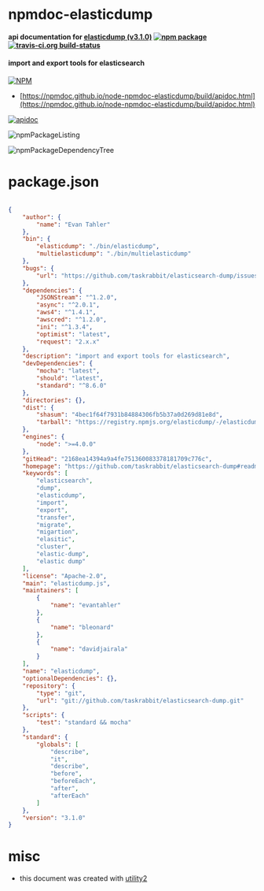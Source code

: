 # npmdoc-elasticdump

#### api documentation for  [elasticdump (v3.1.0)](https://github.com/taskrabbit/elasticsearch-dump#readme)  [![npm package](https://img.shields.io/npm/v/npmdoc-elasticdump.svg?style=flat-square)](https://www.npmjs.org/package/npmdoc-elasticdump) [![travis-ci.org build-status](https://api.travis-ci.org/npmdoc/node-npmdoc-elasticdump.svg)](https://travis-ci.org/npmdoc/node-npmdoc-elasticdump)

#### import and export tools for elasticsearch

[![NPM](https://nodei.co/npm/elasticdump.png?downloads=true&downloadRank=true&stars=true)](https://www.npmjs.com/package/elasticdump)

- [https://npmdoc.github.io/node-npmdoc-elasticdump/build/apidoc.html](https://npmdoc.github.io/node-npmdoc-elasticdump/build/apidoc.html)

[![apidoc](https://npmdoc.github.io/node-npmdoc-elasticdump/build/screenCapture.buildCi.browser.%252Ftmp%252Fbuild%252Fapidoc.html.png)](https://npmdoc.github.io/node-npmdoc-elasticdump/build/apidoc.html)

![npmPackageListing](https://npmdoc.github.io/node-npmdoc-elasticdump/build/screenCapture.npmPackageListing.svg)

![npmPackageDependencyTree](https://npmdoc.github.io/node-npmdoc-elasticdump/build/screenCapture.npmPackageDependencyTree.svg)



# package.json

```json

{
    "author": {
        "name": "Evan Tahler"
    },
    "bin": {
        "elasticdump": "./bin/elasticdump",
        "multielasticdump": "./bin/multielasticdump"
    },
    "bugs": {
        "url": "https://github.com/taskrabbit/elasticsearch-dump/issues"
    },
    "dependencies": {
        "JSONStream": "^1.2.0",
        "async": "^2.0.1",
        "aws4": "^1.4.1",
        "awscred": "^1.2.0",
        "ini": "^1.3.4",
        "optimist": "latest",
        "request": "2.x.x"
    },
    "description": "import and export tools for elasticsearch",
    "devDependencies": {
        "mocha": "latest",
        "should": "latest",
        "standard": "^8.6.0"
    },
    "directories": {},
    "dist": {
        "shasum": "4bec1f64f7931b84884306fb5b37a0d269d81e8d",
        "tarball": "https://registry.npmjs.org/elasticdump/-/elasticdump-3.1.0.tgz"
    },
    "engines": {
        "node": ">=4.0.0"
    },
    "gitHead": "2168ea14394a9a4fe751360083378181709c776c",
    "homepage": "https://github.com/taskrabbit/elasticsearch-dump#readme",
    "keywords": [
        "elasticsearch",
        "dump",
        "elasticdump",
        "import",
        "export",
        "transfer",
        "migrate",
        "migartion",
        "elasitic",
        "cluster",
        "elastic-dump",
        "elastic dump"
    ],
    "license": "Apache-2.0",
    "main": "elasticdump.js",
    "maintainers": [
        {
            "name": "evantahler"
        },
        {
            "name": "bleonard"
        },
        {
            "name": "davidjairala"
        }
    ],
    "name": "elasticdump",
    "optionalDependencies": {},
    "repository": {
        "type": "git",
        "url": "git://github.com/taskrabbit/elasticsearch-dump.git"
    },
    "scripts": {
        "test": "standard && mocha"
    },
    "standard": {
        "globals": [
            "describe",
            "it",
            "describe",
            "before",
            "beforeEach",
            "after",
            "afterEach"
        ]
    },
    "version": "3.1.0"
}
```



# misc
- this document was created with [utility2](https://github.com/kaizhu256/node-utility2)
